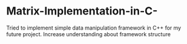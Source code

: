 # Matrix-Implementation-in-C-
Tried to implement simple data manipulation framework in C++ for my future project. Increase understanding about framework structure
